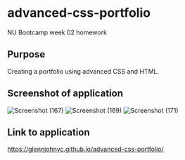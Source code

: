 # advanced-css-portfolio
NU Bootcamp week 02 homework

## Purpose
Creating a portfolio using advanced CSS and HTML.

## Screenshot of application
![Screenshot (167)](https://user-images.githubusercontent.com/97211077/153741950-489d719a-3b0e-496f-83e8-b1244823c341.png)
![Screenshot (169)](https://user-images.githubusercontent.com/97211077/153741955-811e347a-76e9-4427-afd5-cf37bb815ea9.png)
![Screenshot (171)](https://user-images.githubusercontent.com/97211077/153741961-bf554583-c9f7-412e-9048-9170a8391cfa.png)


## Link to application
https://glennjohnyc.github.io/advanced-css-portfolio/
